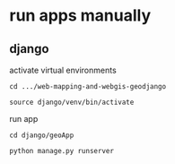 # run apps manually

## django

activate virtual environments

    cd .../web-mapping-and-webgis-geodjango

    source django/venv/bin/activate

run app

    cd django/geoApp

    python manage.py runserver